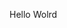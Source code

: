 Hello Wolrd






























































































































































































































































